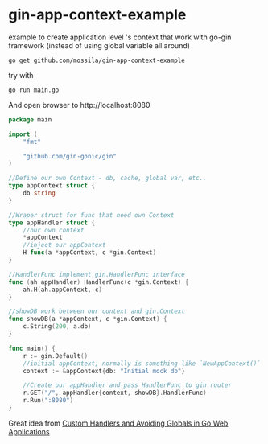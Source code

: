 # gin-app-context-example

example to create application level 's context that work with go-gin framework (instead of using global variable all around) 


```
go get github.com/mossila/gin-app-context-example
```

try with
```
go run main.go
```

And open browser to http://localhost:8080


```go
package main

import (
    "fmt"

    "github.com/gin-gonic/gin"
)

//Define our own Context - db, cache, global var, etc..
type appContext struct {
    db string
}

//Wraper struct for func that need own Context
type appHandler struct {
    //our own context
    *appContext
    //inject our appContext
    H func(a *appContext, c *gin.Context)
}

//HandlerFunc implement gin.HandlerFunc interface
func (ah appHandler) HandlerFunc(c *gin.Context) {
    ah.H(ah.appContext, c)
}

//showDB work between our context and gin.Context
func showDB(a *appContext, c *gin.Context) {
    c.String(200, a.db)
}

func main() {
    r := gin.Default()
    //initial appContext, normally is something like `NewAppContext()`
    context := &appContext{db: "Initial mock db"}

    //Create our appHandler and pass HandlerFunc to gin router
    r.GET("/", appHandler{context, showDB}.HandlerFunc)
    r.Run(":8080")
}
```

Great idea from [Custom Handlers and Avoiding Globals in Go Web Applications](https://elithrar.github.io/article/custom-handlers-avoiding-globals/)
